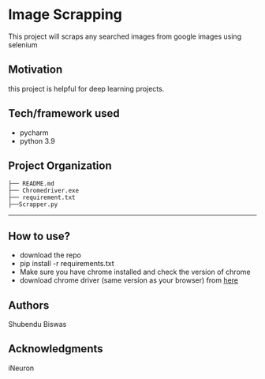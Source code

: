 Image Scrapping
==============================
This project will scraps any searched images from google images using selenium

## Motivation
this project is helpful for deep learning projects.

## Tech/framework used
- pycharm
- python 3.9

Project Organization
------------

    ├── README.md          
    ├── Chromedriver.exe
    ├── requirement.txt
    ├──Scrapper.py   
    

--------



## How to use?
- download the repo
- pip install -r requirements.txt
- Make sure you have chrome installed and check the version of chrome
- download chrome driver (same version as your browser) from [here](https://chromedriver.storage.googleapis.com/index.html)

## Authors
Shubendu Biswas

## Acknowledgments
iNeuron










































